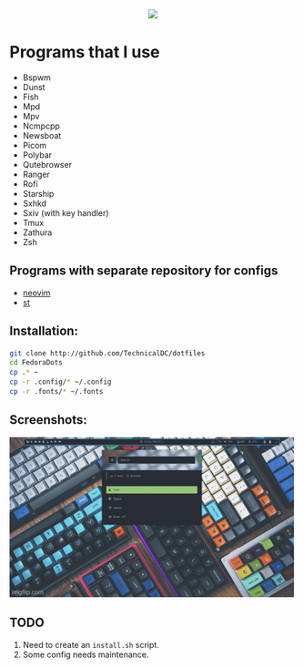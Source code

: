 <div class="class" align="center">
	<image class="banner" src="res/banner.png" style="width:400px;height:auto;">
</div>

# Programs that I use

- Bspwm
- Dunst
- Fish
- Mpd
- Mpv
- Ncmpcpp
- Newsboat
- Picom
- Polybar
- Qutebrowser
- Ranger
- Rofi
- Starship
- Sxhkd
- Sxiv (with key handler)
- Tmux
- Zathura
- Zsh

## Programs with separate repository for configs

- [neovim](https://github.com/TechnicalDC/NvConf)
- [st](https://github.com/TechnicalDC/st)

## Installation:

```bash
git clone http://github.com/TechnicalDC/dotfiles
cd FedoraDots
cp .* ~
cp -r .config/* ~/.config
cp -r .fonts/* ~/.fonts
```

## Screenshots:

![screenshots](https://github.com/TechnicalDC/FedoraDots/blob/main/res/fedora.gif)

## TODO

1. Need to create an `install.sh` script.
2. Some config needs maintenance.
